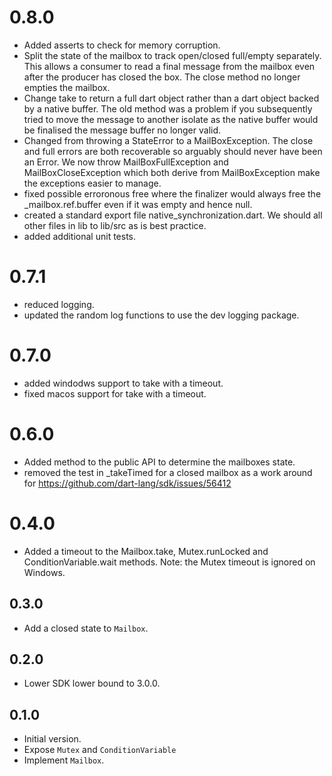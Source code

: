 # 0.8.0
- Added asserts to check for memory corruption.
- Split the state of the mailbox to track open/closed full/empty separately.
This allows a consumer to read a final message from the mailbox even after the producer has closed the box.
The close method no longer empties the mailbox.
- Change take to return a full dart object rather than a dart object backed by a native buffer.  The old method was a problem if you subsequently tried to move the message to another isolate as the native buffer would be finalised the message buffer no longer valid.
- Changed from throwing a StateError to a MailBoxException. The close and full errors are both recoverable so arguably should never have been an Error.  We now throw MailBoxFullException and MailBoxCloseException which both derive from MailBoxException make the exceptions easier to manage.
- fixed possible erroronous free where the finalizer would always free the _mailbox.ref.buffer even if it was empty and hence null.
- created a standard export file native_synchronization.dart. We should all other files in lib to lib/src as is best practice.
- added additional unit tests.

# 0.7.1
- reduced logging.
- updated the random log functions to use the dev logging package.

# 0.7.0
- added windodws support to take with a timeout.
- fixed macos support for take with a timeout.

# 0.6.0
- Added method to the public API to determine the mailboxes state. 
- removed the test in _takeTimed for a closed mailbox as a work around for https://github.com/dart-lang/sdk/issues/56412

# 0.4.0
- Added a timeout to the Mailbox.take, Mutex.runLocked and ConditionVariable.wait methods.
 Note: the Mutex timeout is ignored on Windows.


## 0.3.0
- Add a closed state to `Mailbox`.

## 0.2.0

- Lower SDK lower bound to 3.0.0.

## 0.1.0

- Initial version.
- Expose `Mutex` and `ConditionVariable`
- Implement `Mailbox`.
